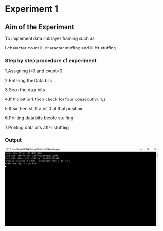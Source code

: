# Experiment 1
## Aim of the Experiment
To implement data link layer framing such as

i.character count ii. character stuffing and iii.bit stuffing

### Step by step procedure of experiment
1.Assigning i=0 and count=0

2.Entering the Data bits

3.Scan the data bits

4.If the bit is 1, then check for four consecutive 1,s

5.If so then stuff a bit 0 at that position 

6.Printing data bits berofe stuffing

7.Printing data bits after stuffing

### Output

![output](bitstuffing.png)

